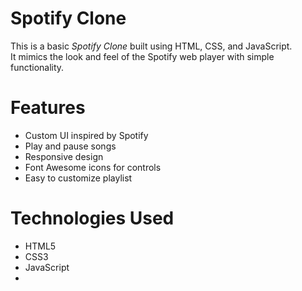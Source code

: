  # Spotify Clone

This is a basic *Spotify Clone* built using HTML, CSS, and JavaScript.  
It mimics the look and feel of the Spotify web player with simple functionality.

# Features

- Custom UI inspired by Spotify
- Play and pause songs
- Responsive design
- Font Awesome icons for controls
- Easy to customize playlist

# Technologies Used

- HTML5
- CSS3
- JavaScript
- 
